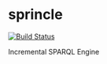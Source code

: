 # sprincle

[![Build Status](https://travis-ci.org/szdavid92/sprincle.svg?branch=master)](https://travis-ci.org/szdavid92/sprincle)

Incremental SPARQL Engine
